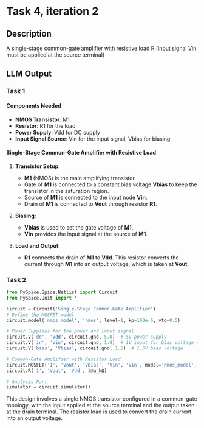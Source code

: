 # Task 4, iteration 2

## Description
A single-stage common-gate amplifier with resistive load R (input signal Vin must be applied at the source terminal)

## LLM Output

### Task 1

#### Components Needed
- **NMOS Transistor**: M1
- **Resistor**: R1 for the load
- **Power Supply**: Vdd for DC supply
- **Input Signal Source**: Vin for the input signal, Vbias for biasing

#### Single-Stage Common-Gate Amplifier with Resistive Load

1. **Transistor Setup**:
   - **M1** (NMOS) is the main amplifying transistor.
   - Gate of **M1** is connected to a constant bias voltage **Vbias** to keep the transistor in the saturation region.
   - Source of **M1** is connected to the input node **Vin**.
   - Drain of **M1** is connected to **Vout** through resistor **R1**.

2. **Biasing**:
   - **Vbias** is used to set the gate voltage of **M1**.
   - **Vin** provides the input signal at the source of **M1**.

3. **Load and Output**:
   - **R1** connects the drain of **M1** to **Vdd**. This resistor converts the current through **M1** into an output voltage, which is taken at **Vout**.

### Task 2

```python
from PySpice.Spice.Netlist import Circuit
from PySpice.Unit import *

circuit = Circuit('Single-Stage Common-Gate Amplifier')
# Define the MOSFET model
circuit.model('nmos_model', 'nmos', level=1, kp=100e-6, vto=0.5)

# Power Supplies for the power and input signal
circuit.V('dd', 'Vdd', circuit.gnd, 5.0)  # 5V power supply
circuit.V('in', 'Vin', circuit.gnd, 1.0)  # 1V input for bias voltage (= V_th + 0.5 = 0.5 + 0.5 = 1.0)
circuit.V('bias', 'Vbias', circuit.gnd, 1.5)  # 1.5V bias voltage

# Common-Gate Amplifier with Resistor Load
circuit.MOSFET('1', 'Vout', 'Vbias', 'Vin', 'Vin', model='nmos_model', w=50e-6, l=1e-6)
circuit.R('1', 'Vout', 'Vdd', 1@u_kΩ)

# Analysis Part
simulator = circuit.simulator()
```

This design involves a single NMOS transistor configured in a common-gate topology, with the input applied at the source terminal and the output taken at the drain terminal. The resistor load is used to convert the drain current into an output voltage.
